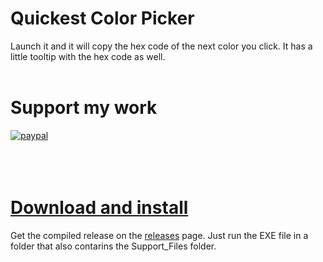 # Quickest Color Picker
Launch it and it will copy the hex code of the next color you click. It has a little tooltip with the hex code as well.
</br></br>

# Support my work
[![paypal](https://www.paypalobjects.com/en_US/i/btn/btn_donate_LG.gif)](https://www.paypal.com/cgi-bin/webscr?cmd=_s-xclick&hosted_button_id=EEQ5C56XVNBAN&source=url)</br></br></br></br>


# [Download and install](https://github.com/bruneleno/Quickest-Color-Picker-Ever/releases)
Get the compiled release on the [releases](https://github.com/bruneleno/Quickest-Color-Picker-Ever/releases) page. Just run the EXE file in a folder that also contarins the Support_Files folder.

